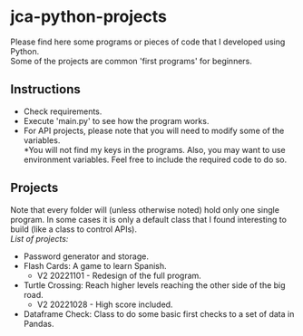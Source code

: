 # jca-python-projects
Please find here some programs or pieces of code that I developed using Python.  
Some of the projects are common 'first programs' for beginners.
## Instructions
- Check requirements.
- Execute 'main.py' to see how the program works.
- For API projects, please note that you will need to modify some of the variables.  
  *You will not find my keys in the programs. Also, you may want to use environment variables. Feel free to include the required code to do so.  
## Projects
Note that every folder will (unless otherwise noted) hold only one single program. In some cases it is only a default class that I found interesting to build (like a class to control APIs).  
<em>List of projects:</em>
- Password generator and storage.
- Flash Cards: A game to learn Spanish.
  + V2 20221101 - Redesign of the full program.
- Turtle Crossing: Reach higher levels reaching the other side of the big road.
  + V2 20221028 - High score included.
- Dataframe Check: Class to do some basic first checks to a set of data in Pandas.
